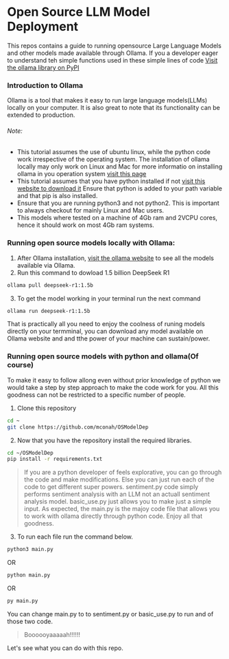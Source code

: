 # Open Source LLM Model Deployment

This repos contains a guide to running opensource Large Language Models and other models made available through Ollama. If you a developer eager to understand teh simple functions used in these simple lines of code [Visit the ollama library on PyPI](https://pypi.org/project/ollama/ "Ollama on PyPI")

### Introduction to Ollama
Ollama is a tool that makes it easy to run large language models(LLMs) locally on your computer. It is also great to note that its functionality can be extended to production. 

###### Note:
+ This tutorial assumes the use of ubuntu linux, while the python code work irrespective of the operating system. The installation of ollama locally may only work on Linux and Mac for more informatio on installing ollama in you operation system [visit this page](https://ollama.com/download "Ollama download page")
+ This tutorial assumes that you have python installed if not [visit this website to download it](https://www.python.org/downloads/ "Donwload python here") Ensure that python is added to your path variable and that pip is also installed. 
+ Ensure that you are running python3 and not python2. This is important to always checkout for mainly Linux and Mac users. 
+ This models where tested on a machine of 4Gb ram and 2VCPU cores, hence it should work on most 4Gb ram systems. 

### Running open source models locally with Ollama:
1. After Ollama installation, [visit the ollama website](https://ollama.com/search "Search a gallery of models") to see all the models available via Ollama. 
2. Run this command to dowload 1.5 billion DeepSeek R1
```bash
ollama pull deepseek-r1:1.5b
```

3. To get the model working in your terminal run the next command
```bash
ollama run deepseek-r1:1.5b
```

That is practically all you need to enjoy the coolness of runing models directly on your termminal, you can download any model available on Ollama website and and tthe power of your machine can sustain/power. 

### Running open source models with python and ollama(Of course)
To make it easy to follow allong even without prior knowledge of python we would take a step by step approach to make the code work for you. All this goodness can not be restricted to a specific number of people. 

1. Clone this repository 
```bash
cd ~
git clone https://github.com/mconah/OSModelDep
```

2. Now that you have the repository install the required libraries. 
```bash
cd ~/OSModelDep
pip install -r requirements.txt
```

> If you are a python developer of feels explorative, you can go through the code and make modifications. Else you can just run each of the code to get different super powers. sentiment.py code simply performs sentiment analysis with an LLM not an actuall sentiment analysis model. basic_use.py just allows you to make just a simple input. As expected, the main.py is the majoy code file that allows you to work with ollama directly through python code. Enjoy all that goodness. 

3. To run each file run the command below. 
```bash
python3 main.py
```
OR
```bash
python main.py
```
OR
```bash
py main.py
```

You can change main.py to to sentiment.py or basic_use.py to run and of those two code. 

> Boooooyaaaaah!!!!!!

Let's see what you can do with this repo. 
